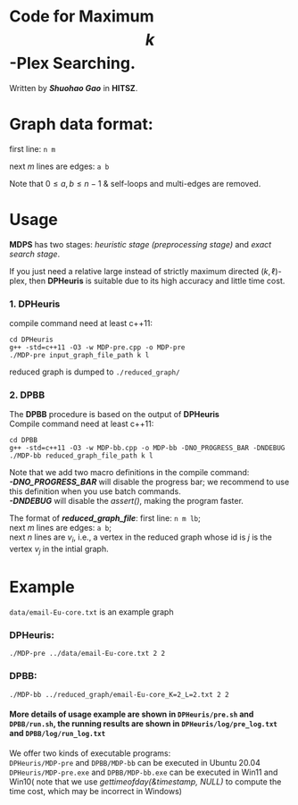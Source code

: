 # Code for Maximum  $$k$$-Plex Searching.

Written by ***Shuohao Gao*** in **HITSZ**.


# Graph data format:
first line: 
```n m```

next $m$ lines are edges: ```a b```

Note that  $0 \leq a,b \leq n-1$ & self-loops and multi-edges are removed.

# Usage
**MDPS** has two stages: *heuristic stage (preprocessing stage)* and *exact search stage*.

If you just need a relative large instead of strictly maximum directed $(k,\ell)$-plex, then **DPHeuris** is suitable due to its high accuracy and little time cost.

### 1. DPHeuris
compile command need at least c++11:
```
cd DPHeuris
g++ -std=c++11 -O3 -w MDP-pre.cpp -o MDP-pre
./MDP-pre input_graph_file_path k l
```
reduced graph is dumped to ```./reduced_graph/```

### 2. DPBB
The **DPBB** procedure is based on the output of **DPHeuris**\
Compile command need at least c++11:
```
cd DPBB
g++ -std=c++11 -O3 -w MDP-bb.cpp -o MDP-bb -DNO_PROGRESS_BAR -DNDEBUG
./MDP-bb reduced_graph_file_path k l
```
Note that we add two macro definitions in the compile command: \
***-DNO_PROGRESS_BAR*** will disable the progress bar; we recommend to use this definition when you use batch commands. \
***-DNDEBUG*** will disable the *assert()*, making the program faster.

The format of ***reduced_graph_file***:
first line: ```n m lb```;\
next $m$ lines are edges: ```a b```;\
next $n$ lines are $v_i$, i.e., a vertex in the reduced graph whose id is $j$ is the vertex $v_j$ in the intial graph.


# Example
```data/email-Eu-core.txt``` is an example graph

### DPHeuris:
```
./MDP-pre ../data/email-Eu-core.txt 2 2
```
### DPBB:
```
./MDP-bb ../reduced_graph/email-Eu-core_K=2_L=2.txt 2 2
```
#### More details of usage example are shown in ```DPHeuris/pre.sh``` and ```DPBB/run.sh```, the running results are shown in ```DPHeuris/log/pre_log.txt``` and ```DPBB/log/run_log.txt```

We offer two kinds of executable programs:\
```DPHeuris/MDP-pre``` and ```DPBB/MDP-bb``` can be executed in Ubuntu 20.04\
```DPHeuris/MDP-pre.exe``` and ```DPBB/MDP-bb.exe``` can be executed in Win11 and Win10( note that we use *gettimeofday(&timestamp, NULL)* to compute the time cost, which may be incorrect in Windows)
